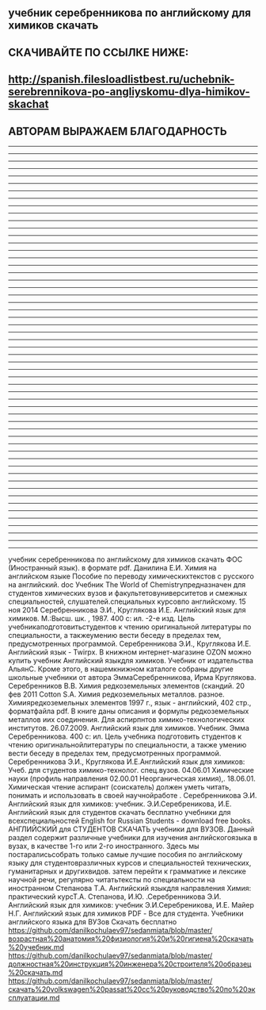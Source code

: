учебник серебренникова по английскому для химиков скачать
--------------------------------------------------
СКАЧИВАЙТЕ ПО ССЫЛКЕ НИЖЕ:
--------------------------------------------------
http://spanish.filesloadlistbest.ru/uchebnik-serebrennikova-po-angliyskomu-dlya-himikov-skachat
--------------------------------------------------
АВТОРАМ ВЫРАЖАЕМ БЛАГОДАРНОСТЬ
--------------------------------------------------
--------------------------------------------------
--------------------------------------------------
--------------------------------------------------
--------------------------------------------------
--------------------------------------------------
--------------------------------------------------
--------------------------------------------------
--------------------------------------------------
--------------------------------------------------
--------------------------------------------------
--------------------------------------------------
--------------------------------------------------
--------------------------------------------------
--------------------------------------------------
--------------------------------------------------
--------------------------------------------------
--------------------------------------------------
--------------------------------------------------
--------------------------------------------------
--------------------------------------------------
--------------------------------------------------
--------------------------------------------------
--------------------------------------------------
--------------------------------------------------
--------------------------------------------------
--------------------------------------------------
--------------------------------------------------
--------------------------------------------------
--------------------------------------------------
--------------------------------------------------
--------------------------------------------------
--------------------------------------------------
--------------------------------------------------
--------------------------------------------------
--------------------------------------------------
--------------------------------------------------
--------------------------------------------------
--------------------------------------------------
--------------------------------------------------
--------------------------------------------------
--------------------------------------------------
--------------------------------------------------
--------------------------------------------------
--------------------------------------------------
--------------------------------------------------
--------------------------------------------------
--------------------------------------------------
--------------------------------------------------
--------------------------------------------------
--------------------------------------------------
--------------------------------------------------
--------------------------------------------------
--------------------------------------------------
--------------------------------------------------
--------------------------------------------------
учебник серебренникова по английскому для химиков скачать ФОС (Иностранный язык). в формате pdf. Данилина Е.И. Химия на английском языке Пособие по переводу химическихтекстов с русского на английский. doc  Учебник The World of Chemistryпредназначен для студентов химических вузов и факультетовуниверситетов и смежных специальностей, слушателей.специальных курсовпо английскому. 15 ноя 2014  Серебренникова Э.И., Круглякова И.Е. Английский язык для химиков. М.:Высш. шк. , 1987.  400 с: ил. -2-e изд. Цель учебникаподготовитьстудентов к чтению оригинальной литературы по специальности, а такжеумению вести беседу в пределах тем, предусмотренных программой. Серебренникова Э.И., Круглякова И.Е. Английский язык  - Twirpx. В книжном интернет-магазине OZON можно купить учебник Английский языкдля химиков. Учебник от издательства АльянС. Кроме этого, в нашемкнижном каталоге собраны другие школьные учебники от автора ЭммаСеребренникова, Ирма Круглякова. Серебренников В.В. Химия редкоземельных элементов (скандий. 20 фев 2011  Cotton S.A. Химия редкоземельных металлов. разное. Химияредкоземельных элементов 1997 г., язык - английский, 402 стр., форматфайла pdf. В книге даны описания и формулы редкоземельных металлов иих соединения. Для аспирпнтов химико-технологических институтов. 26.07.2009. Английский язык для химиков. Учебник. Эмма Серебренникова. 400 с: ил. Цель учебника подготовить студентов к чтению оригинальнойлитературы по специальности, а также умению вести беседу в пределах тем, предусмотренных программой.  Серебренникова Э.И., Круглякова И.Е.Английский язык для химиков: Учеб. для студентов химико-технолог. спец.вузов.
04.06.01 Химические науки (профиль направления 02.00.01 Неорганическая химия),. 18.06.01. Химическая  чтение аспирант (соискатель) должен уметь читать, понимать и использовать в своей научнойработе . Серебренникова Э.И. Английский язык для химиков: учебник. Э.И.Серебреникова, И.Е. Английский язык для студентов скачать бесплатно учебники для всехспециальностей English for Russian Students - download free books. АНГЛИЙСКИЙ для СТУДЕНТОВ СКАЧАТЬ учебники для ВУЗОВ. Данный раздел содержит различные учебники для изучения английскогоязыка в вузах, в качестве 1-го или 2-го иностранного. Здесь мы постаралисьсобрать только самые лучшие пособия по английскому языку для студентовразличных курсов и специальностей технических, гуманитарных и другихвидов. затем перейти к грамматике и лексике научной речи, регулярно читатьтексты по специальности на иностранном  Степанова Т.А. Английский языкдля направления Химия: практический курсТ.А. Степанова, И.Ю. .Серебренникова Э.И. Английский язык для химиков: учебник Э.И.Серебреникова, И.Е. Майер Н.Г. Английский язык для химиков PDF - Все для студента. Учебники английского языка для ВУЗов  Скачать бесплатно
https://github.com/danilkochulaev97/sedanmiata/blob/master/возрастная%20анатомия%20физиология%20и%20гигиена%20скачать%20учебник.md
https://github.com/danilkochulaev97/sedanmiata/blob/master/должностная%20инструкция%20инженера%20строителя%20образец%20скачать.md
https://github.com/danilkochulaev97/sedanmiata/blob/master/скачать%20volkswagen%20passat%20cc%20руководство%20по%20эксплуатации.md